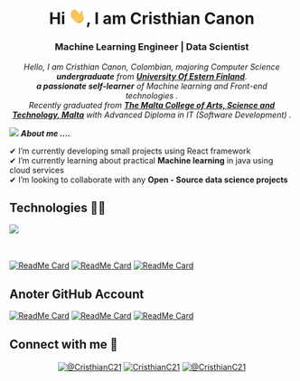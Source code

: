 
<h1 align="center">Hi <img src="https://raw.githubusercontent.com/ABSphreak/ABSphreak/master/gifs/Hi.gif" width="30px">, I am Cristhian Canon </h1>
<h3 align="center">Machine Learning Engineer | Data Scientist </h3>





<p align="center">
  <em>
    Hello, I am Cristhian Canon, Colombian, majoring Computer Science<b> undergraduate</b> from <a href="https://www.uef.fi/en"> <b>University Of Estern Finland</b></a>. <br>
    <b>a passionate self-learner</b> of Machine learning and Front-end technologies&nbsp.
    <br>Recently graduated from <a href="https://mcast.edu.mt"> <b> The Malta College of Arts, Science and Technology, Malta</b></a> with Advanced Diploma in IT (Software Development) .

  </em> 


<img src="https://media.giphy.com/media/iY8CRBdQXODJSCERIr/giphy.gif" width="20px">&nbsp;***About me ....***

✔ I’m currently developing small projects using React framework<br>
✔ I’m currently learning about  practical **Machine learning** in java using cloud services<br>
✔ I’m looking to collaborate with any **Open - Source data science projects**<br>

 ## Technologies 🧑‍💻
 <p align="left">
  <a href="https://skillicons.dev">
    <img src="https://skillicons.dev/icons?i=java,html,css,js,py,raspberrypi,react,ts,cs,git,php,mysql" />
  </a>
</p> 
<br>

[![ReadMe Card](https://github-readme-stats.vercel.app/api/pin/?username=CrisCanonDev&repo=React)](https://github.com/CrisCanonDev/React)
[![ReadMe Card](https://github-readme-stats.vercel.app/api/pin/?username=CrisCanonDev&repo=Java)](https://github.com/CrisCanonDev/Java  )
[![ReadMe Card](https://github-readme-stats.vercel.app/api/pin/?username=CrisCanonDev&repo=DataAnalysis)](https://github.com/CrisCanonDev/DataAnalysis)

 ## Anoter GitHub Account
[![ReadMe Card](https://github-readme-stats.vercel.app/api/pin/?username=CristhianC21&repo=pets_booking)](https://github.com/CirsthianC21/pets_booking)
[![ReadMe Card](https://github-readme-stats.vercel.app/api/pin/?username=CristhianC21&repo=medical_app)](https://github.com/CirsthianC21/medical_app)
[![ReadMe Card](https://github-readme-stats.vercel.app/api/pin/?username=CristhianC21&repo=IrrigationSystem)](https://github.com/CirsthianC21/IrrigationSystem)

## Connect with me 🤝 
<p align="center">
  <a href="https://github.com/CristhianC21" target="blank"><img align="center" src="https://img.shields.io/badge/GitHub-100000?style=for-the-badge&logo=github&logoColor=white" alt="@CristhianC21"  /></a>
  <a href="https://www.linkedin.com/in/cristhian-canon-068518263/" target="blank"><img align="center" src="https://img.shields.io/badge/LinkedIn-0077B5?style=for-the-badge&logo=linkedin&logoColor=white" alt="CristhianC21"/></a>
  <a href = "mailto:cristhiancanon21@gmail.com" target="blank"><img align="center" src="https://img.shields.io/badge/Gmail-D14836?style=for-the-badge&logo=gmail&logoColor=white" alt="@CristhianC21"  /></a>
</p>